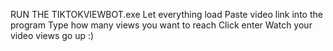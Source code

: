 RUN THE TIKTOKVIEWBOT.exe
Let everything load
Paste video link into the program
Type how many views you want to reach
Click enter
Watch your video views go up :)
